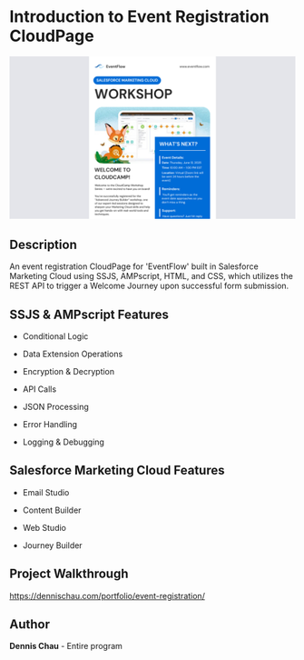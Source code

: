 # Introduction to Event Registration CloudPage

[![](https://github.com/d7chau/event-registration/blob/main/Images/event-registration-thumbnail.png)](https://dennischau.com/portfolio/event-registration/)

## Description

An event registration CloudPage for 'EventFlow' built in Salesforce Marketing Cloud using SSJS, AMPscript, HTML, and CSS, which utilizes the REST API to trigger a Welcome Journey upon successful form submission.

## SSJS & AMPscript Features

* Conditional Logic

* Data Extension Operations

* Encryption & Decryption

* API Calls

* JSON Processing

* Error Handling

* Logging & Debugging

## Salesforce Marketing Cloud Features

* Email Studio

* Content Builder

* Web Studio

* Journey Builder

## Project Walkthrough

https://dennischau.com/portfolio/event-registration/

## Author

**Dennis Chau** - Entire program
